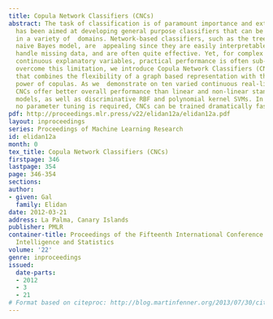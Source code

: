 ```yaml
---
title: Copula Network Classifiers (CNCs)
abstract: The task of classification is of paramount importance and extensive research
  has been aimed at developing general purpose classifiers that can be used effectively
  in a variety of  domains. Network-based classifiers, such as the tree augmented
  naive Bayes model, are  appealing since they are easily interpretable, can naturally
  handle missing data, and are often quite effective. Yet, for complex domains with
  continuous explanatory variables, practical performance is often sub-optimal. To
  overcome this limitation, we introduce Copula Network Classifiers (CNCs), a model
  that combines the flexibility of a graph based representation with the modeling
  power of copulas. As we  demonstrate on ten varied continuous real-life datasets,
  CNCs offer better overall performance than linear and non-linear standard generative
  models, as well as discriminative RBF and polynomial kernel SVMs. In addition, since
  no parameter tuning is required, CNCs can be trained dramatically faster than SVMs.
pdf: http://proceedings.mlr.press/v22/elidan12a/elidan12a.pdf
layout: inproceedings
series: Proceedings of Machine Learning Research
id: elidan12a
month: 0
tex_title: Copula Network Classifiers (CNCs)
firstpage: 346
lastpage: 354
page: 346-354
sections: 
author:
- given: Gal
  family: Elidan
date: 2012-03-21
address: La Palma, Canary Islands
publisher: PMLR
container-title: Proceedings of the Fifteenth International Conference on Artificial
  Intelligence and Statistics
volume: '22'
genre: inproceedings
issued:
  date-parts:
  - 2012
  - 3
  - 21
# Format based on citeproc: http://blog.martinfenner.org/2013/07/30/citeproc-yaml-for-bibliographies/
---
```

